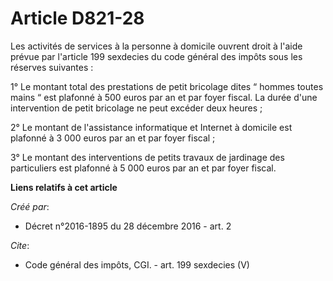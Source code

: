 # Article D821-28

Les activités de services à la personne à domicile ouvrent droit à l'aide prévue par l'article 199 sexdecies du code général
des impôts sous les réserves suivantes : 

1° Le montant total des prestations de petit bricolage dites “ hommes toutes mains “ est plafonné à 500 euros par an et par
foyer fiscal. La durée d'une intervention de petit bricolage ne peut excéder deux heures ; 

2° Le montant de l'assistance informatique et Internet à domicile est plafonné à 3 000 euros par an et par foyer fiscal ; 

3° Le montant des interventions de petits travaux de jardinage des particuliers est plafonné à 5 000 euros par an et par
foyer fiscal.

**Liens relatifs à cet article**

_Créé par_:

  - Décret n°2016-1895 du 28 décembre 2016 - art. 2

_Cite_:

  - Code général des impôts, CGI. - art. 199 sexdecies (V)
